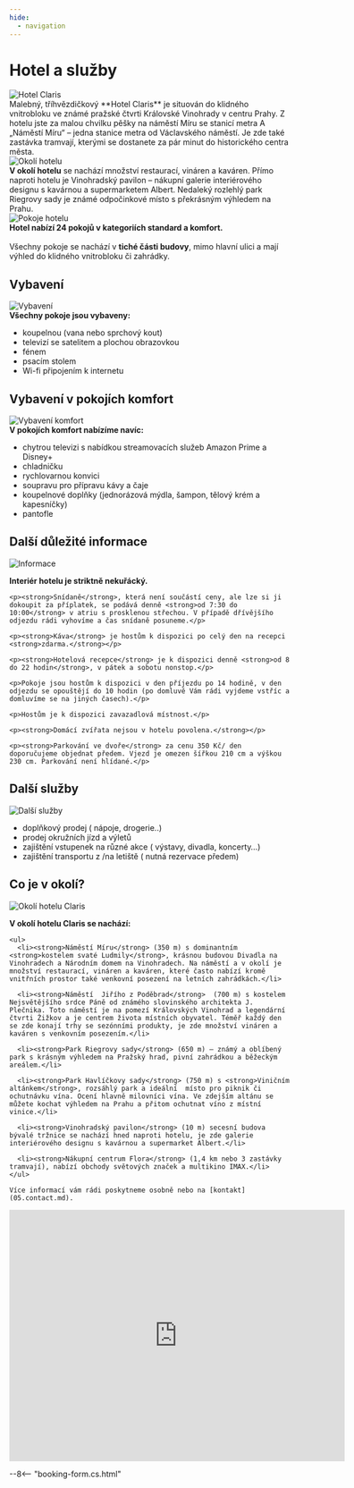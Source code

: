 ```yaml
---
hide:
  - navigation
---
```


# Hotel a služby

<div class="flex-row">
  <img src="https://placehold.co/400x300" alt="Hotel Claris" class="image">
  <div class="text">
    Malebný, tříhvězdičkový **Hotel Claris** je situován do klidného vnitrobloku ve známé pražské čtvrti Královské Vinohrady v centru Prahy. Z hotelu jste za malou chvilku pěšky na náměstí Míru se stanicí metra A „Náměstí Míru“ – jedna stanice metra od Václavského náměstí. Je zde také zastávka tramvají, kterými se dostanete za pár minut do historického centra města.
  </div>
</div>

<div class="flex-row reverse">
  <img src="https://placehold.co/400x300" alt="Okolí hotelu" class="image">
  <div class="text">
    <strong>V okolí hotelu</strong> se nachází množství restaurací, vináren a kaváren. Přímo naproti hotelu je Vinohradský pavilon – nákupní galerie interiérového designu s kavárnou a supermarketem Albert. Nedaleký rozlehlý park Riegrovy sady je známé odpočinkové místo s překrásným výhledem na Prahu.
  </div>
</div>

<div class="flex-row">
  <img src="https://placehold.co/400x300" alt="Pokoje hotelu" class="image">
  <div class="text">
    <strong>Hotel nabízí 24 pokojů v kategoriích standard a komfort.</strong><br><br>
    Všechny pokoje se nachází v <strong>tiché části budovy</strong>, mimo hlavní ulici a mají výhled do klidného vnitrobloku či zahrádky.
  </div>
</div>

## Vybavení

<div class="flex-row reverse">
  <img src="https://placehold.co/400x300" alt="Vybavení" class="image">
  <div class="text">
    <strong>Všechny pokoje jsou vybaveny:</strong>
    <ul>
      <li>koupelnou (vana nebo sprchový kout)</li>
      <li>televizí se satelitem a plochou obrazovkou</li>
      <li>fénem</li>
      <li>psacím stolem</li>
      <li>Wi-fi připojením k internetu</li>
    </ul>
  </div>
</div>

## Vybavení v pokojích komfort

<div class="flex-row">
  <img src="https://placehold.co/400x300" alt="Vybavení komfort" class="image">
  <div class="text">
    <strong>V pokojích komfort nabízíme navíc:</strong>
    <ul>
      <li>chytrou televizi s nabídkou streamovacích služeb Amazon Prime a Disney+</li>
      <li>chladničku</li>
      <li>rychlovarnou konvici</li>
      <li>soupravu pro přípravu kávy a čaje</li>
      <li>koupelnové doplňky (jednorázová mýdla, šampon, tělový krém a kapesníčky)</li>
      <li>pantofle</li>
    </ul>
  </div>
</div>

## Další důležité informace

<div class="flex-row reverse">
  <img src="https://placehold.co/400x300" alt="Informace" class="image">
  <div class="text">
    <p><strong>Interiér hotelu je striktně nekuřácký.</strong></p>

    <p><strong>Snídaně</strong>, která není součástí ceny, ale lze si ji dokoupit za příplatek, se podává denně <strong>od 7:30 do 10:00</strong> v atriu s prosklenou střechou. V případě dřívějšího odjezdu rádi vyhovíme a čas snídaně posuneme.</p>

    <p><strong>Káva</strong> je hostům k dispozici po celý den na recepci <strong>zdarma.</strong></p>

    <p><strong>Hotelová recepce</strong> je k dispozici denně <strong>od 8 do 22 hodin</strong>, v pátek a sobotu nonstop.</p>

    <p>Pokoje jsou hostům k dispozici v den příjezdu po 14 hodině, v den odjezdu se opouštějí do 10 hodin (po domluvě Vám rádi vyjdeme vstříc a domluvíme se na jiných časech).</p>

    <p>Hostům je k dispozici zavazadlová místnost.</p>

    <p><strong>Domácí zvířata nejsou v hotelu povolena.</strong></p>

    <p><strong>Parkování ve dvoře</strong> za cenu 350 Kč/ den doporučujeme objednat předem. Vjezd je omezen šířkou 210 cm a výškou 230 cm. Parkování není hlídané.</p>
  </div>
</div>

## Další služby

<div class="flex-row">
  <img src="https://placehold.co/400x300" alt="Další služby" class="image">
  <div class="text">
    <ul>
      <li>doplňkový prodej ( nápoje, drogerie..)</li>
      <li>prodej okružních jízd a výletů</li>
      <li>zajištění vstupenek na různé akce ( výstavy, divadla, koncerty…)</li>
      <li>zajištění transportu z /na letiště ( nutná rezervace předem)</li>
    </ul>
  </div>
</div>

## Co je v okolí?

<div class="flex-row reverse">
  <img src="https://placehold.co/400x300" alt="Okolí hotelu Claris" class="image">
  <div class="text">
    <p><strong>V okolí hotelu Claris se nachází:</strong></p>

    <ul>
      <li><strong>Náměstí Míru</strong> (350 m) s dominantním <strong>kostelem svaté Ludmily</strong>, krásnou budovou Divadla na Vinohradech a Národním domem na Vinohradech. Na náměstí a v okolí je množství restaurací, vináren a kaváren, které často nabízí kromě vnitřních prostor také venkovní posezení na letních zahrádkách.</li>

      <li><strong>Náměstí  Jiřího z Poděbrad</strong>  (700 m) s kostelem Nejsvětějšího srdce Páně od známého slovinského architekta J. Plečnika. Toto náměstí je na pomezí Královských Vinohrad a legendární čtvrti Žižkov a je centrem života místních obyvatel. Téměř každý den se zde konají trhy se sezónními produkty, je zde množství vináren a kaváren s venkovním posezením.</li>

      <li><strong>Park Riegrovy sady</strong> (650 m) – známý a oblíbený park s krásným výhledem na Pražský hrad, pivní zahrádkou a běžeckým areálem.</li>

      <li><strong>Park Havlíčkovy sady</strong> (750 m) s <strong>Viničním altánkem</strong>, rozsáhlý park a ideální  místo pro piknik či ochutnávku vína. Ocení hlavně milovníci vína. Ve zdejším altánu se můžete kochat výhledem na Prahu a přitom ochutnat víno z místní vinice.</li>

      <li><strong>Vinohradský pavilon</strong> (10 m) secesní budova bývalé tržnice se nachází hned naproti hotelu, je zde galerie interiérového designu s kavárnou a supermarket Albert.</li>

      <li><strong>Nákupní centrum Flora</strong> (1,4 km nebo 3 zastávky tramvají), nabízí obchody světových značek a multikino IMAX.</li>
    </ul>

    Více informací vám rádi poskytneme osobně nebo na [kontakt](05.contact.md).
  </div>
</div>

<div style="text-align: center;">
<iframe src="https://www.google.com/maps/embed?pb=!4v1748877489265!6m8!1m7!1sCAoSLEFGMVFpcFBMdDduRnc3SE1NbkVDZzRfN3VIeHJrSjhXOFY2MXo4dDlxcUdi!2m2!1d50.07592187760594!2d14.44256056896022!3f101.03!4f-2.4399999999999977!5f0.4000000000000002" width="600" height="450" style="border:0;" allowfullscreen="" loading="lazy" referrerpolicy="no-referrer-when-downgrade"></iframe>
</div>

--8<-- "booking-form.cs.html"


